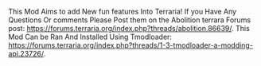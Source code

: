 This Mod Aims to add New fun features Into Terraria!
If you Have Any Questions Or comments Please Post them on the Abolition terrara Forums post: https://forums.terraria.org/index.php?threads/abolition.86639/.
        This Mod Can be Ran And Installed Using Tmodloader: https://forums.terraria.org/index.php?threads/1-3-tmodloader-a-modding-api.23726/.
